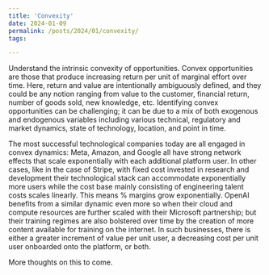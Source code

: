 ```yaml
---
title: 'Convexity'
date: 2024-01-09
permalink: /posts/2024/01/convexity/
tags:

---
```

Understand the intrinsic convexity of opportunities. Convex opportunities are those that produce increasing return per unit of marginal effort over time. Here, return and value are intentionally ambiguously defined, and they could be any notion ranging from value to the customer, financial return, number of goods sold, new knowledge, etc. Identifying convex opportunities can be challenging; it can be due to a mix of both exogenous and endogenous variables including various technical, regulatory and market dynamics, state of technology, location, and point in time.

The most successful technological companies today are all engaged in convex dynamics: Meta, Amazon, and Google all have strong network effects that scale exponentially with each additional platform user. In other cases, like in the case of Stripe, with fixed cost invested in research and development their technological stack can accommodate exponentially more users while the cost base mainly consisting of engineering talent costs scales linearly. This means % margins grow exponentially. OpenAI benefits from a similar dynamic even more so when their cloud and compute resources are further scaled with their Microsoft partnership; but their training regimes are also bolstered over time by the creation of more content available for training on the internet. In such businesses, there is either a greater increment of value per unit user, a decreasing cost per unit user onboarded onto the platform, or both.

More thoughts on this to come.
